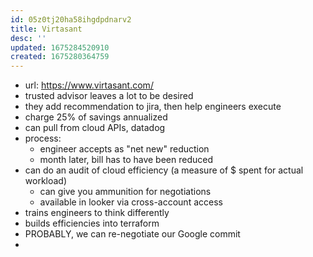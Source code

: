 ```yaml
---
id: 05z0tj20ha58ihgdpdnarv2
title: Virtasant
desc: ''
updated: 1675284520910
created: 1675280364759
---
```


- url: https://www.virtasant.com/
- trusted advisor leaves a lot to be desired
- they add recommendation to jira, then help engineers execute
- charge 25% of savings annualized
- can pull from cloud APIs, datadog
- process:
  - engineer accepts as "net new" reduction
  - month later, bill has to have been reduced
- can do an audit of cloud efficiency (a measure of $ spent for actual workload)
  - can give you ammunition for negotiations
  - available in looker via cross-account access
- trains engineers to think differently
- builds efficiencies into terraform 
- PROBABLY, we can re-negotiate our Google commit
- 